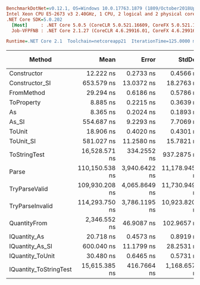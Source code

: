 ``` ini

BenchmarkDotNet=v0.12.1, OS=Windows 10.0.17763.1879 (1809/October2018Update/Redstone5)
Intel Xeon CPU E5-2673 v3 2.40GHz, 1 CPU, 2 logical and 2 physical cores
.NET Core SDK=5.0.202
  [Host]     : .NET Core 5.0.5 (CoreCLR 5.0.521.16609, CoreFX 5.0.521.16609), X64 RyuJIT
  Job-VFPFNB : .NET Core 2.1.27 (CoreCLR 4.6.29916.01, CoreFX 4.6.29916.03), X64 RyuJIT

Runtime=.NET Core 2.1  Toolchain=netcoreapp21  IterationTime=125.0000 ms  

```
|                 Method |           Mean |         Error |         StdDev |         Median |  Gen 0 | Gen 1 | Gen 2 | Allocated |
|----------------------- |---------------:|--------------:|---------------:|---------------:|-------:|------:|------:|----------:|
|            Constructor |      12.222 ns |     0.2733 ns |      0.4566 ns |      12.236 ns |      - |     - |     - |         - |
|         Constructor_SI |     653.579 ns |    13.0372 ns |     18.2763 ns |     651.796 ns | 0.0209 |     - |     - |     192 B |
|             FromMethod |      29.294 ns |     0.6186 ns |      0.5786 ns |      29.218 ns |      - |     - |     - |         - |
|             ToProperty |       8.885 ns |     0.2215 ns |      0.3639 ns |       8.834 ns |      - |     - |     - |         - |
|                     As |       8.365 ns |     0.2024 ns |      0.1893 ns |       8.308 ns |      - |     - |     - |         - |
|                  As_SI |     554.687 ns |     9.2293 ns |      7.7069 ns |     554.899 ns | 0.0219 |     - |     - |     192 B |
|                 ToUnit |      18.906 ns |     0.4020 ns |      0.4301 ns |      18.918 ns |      - |     - |     - |         - |
|              ToUnit_SI |     581.027 ns |    11.2580 ns |     15.7821 ns |     579.587 ns | 0.0229 |     - |     - |     192 B |
|           ToStringTest |  16,528.571 ns |   334.2552 ns |    937.2875 ns |  16,500.000 ns |      - |     - |     - |     952 B |
|                  Parse | 110,150.538 ns | 3,940.6422 ns | 11,178.9459 ns | 109,500.000 ns |      - |     - |     - |   44816 B |
|          TryParseValid | 109,930.208 ns | 4,065.8649 ns | 11,730.9498 ns | 111,700.000 ns |      - |     - |     - |   44792 B |
|        TryParseInvalid | 114,293.750 ns | 3,786.1195 ns | 10,923.8205 ns | 114,850.000 ns |      - |     - |     - |   44392 B |
|           QuantityFrom |   2,346.552 ns |    46.9087 ns |    102.9657 ns |   2,300.000 ns |      - |     - |     - |      56 B |
|           IQuantity_As |      20.718 ns |     0.4573 ns |      0.8919 ns |      20.571 ns | 0.0035 |     - |     - |      24 B |
|        IQuantity_As_SI |     600.040 ns |    11.1799 ns |     28.2531 ns |     593.057 ns | 0.0227 |     - |     - |     192 B |
|       IQuantity_ToUnit |      30.480 ns |     0.6465 ns |      0.5731 ns |      30.404 ns | 0.0085 |     - |     - |      56 B |
| IQuantity_ToStringTest |  15,615.385 ns |   416.7664 ns |  1,168.6576 ns |  15,500.000 ns |      - |     - |     - |     952 B |
